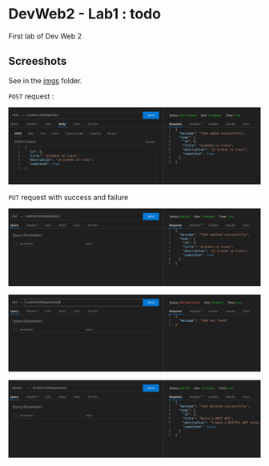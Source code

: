 # DevWeb2 - Lab1 : todo

First lab of Dev Web 2

## Screeshots

See in the [imgs](./imgs/) folder.

`POST` request :

![post request](./imgs/post.png)

`PUT` request with success and failure

![put success](./imgs/put_success.png)

![put failure](./imgs/put_failure.png)

![delete](./imgs/delete.png)